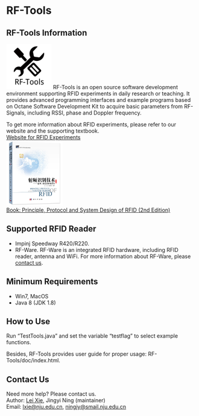 # RF-Tools
## RF-Tools Information
<img src="images/RF-Tools.png" alt="RF-Tools"  width="120" height="120">
RF-Tools is an open source software development environment supporting RFID experiments in daily research or teaching. It provides advanced programming interfaces and example programs based on Octane Software Development Kit to acquire basic parameters from RF-Signals, including RSSI, phase and Doppler frequency.

To get more information about RFID experiments, please refer to our website and the supporting textbook.  
<a href="https://cs.nju.edu.cn/lxie/rfid.html" target="_blank">Website for RFID Experiments</a>  
<img src="images/book.jpg" alt="Book"  width="150" height="173">  
<a href="https://cs.nju.edu.cn/lxie/Lei%20Xie_files/RFIDBook2ndEd.pdf" target="_blank">Book: Principle, Protocol and System Design of RFID (2nd Edition)</a>

## Supported RFID Reader
- Impinj Speedway R420/R220.   
- RF-Ware. RF-Ware is an integrated RFID hardware, including RFID reader, antenna and WiFi. For more information about RF-Ware, please [contact us](#contact).

## Minimum Requirements
- Win7, MacOS  
- Java 8 (JDK 1.8) 

## How to Use
Run “TestTools.java” and set the variable “testflag” to select example functions.

Besides, RF-Tools provides user guide for proper usage: RF-Tools/doc/index.html.

## Contact Us<a name="contact"></a>
Need more help? Please contact us.   
Author: <a href="https://cs.nju.edu.cn/lxie" target="_blank">Lei Xie</a>, Jingyi Ning (maintainer)   
Email: lxie@nju.edu.cn, ningjy@smail.nju.edu.cn  

